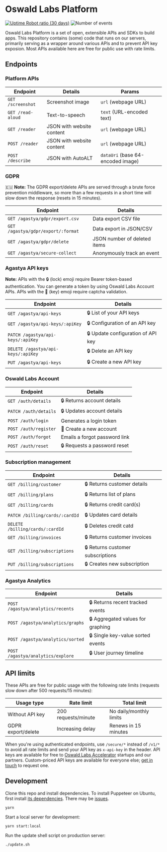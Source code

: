 # Oswald Labs Platform

[![Uptime Robot ratio (30 days)](https://img.shields.io/uptimerobot/ratio/m782086414-962c034e80dbd49655ca3a07.svg)](https://status.oswaldlabs.com)
![Number of events](https://img.shields.io/endpoint.svg?color=brightgreen&url=https%3A%2F%2Fdeveloper.oswaldlabs.com%2Fshield)

Oswald Labs Platform is a set of open, extensible APIs and SDKs to build apps. This repository contains (some) code that runs on our servers, primarily serving as a wrapper around various APIs and to prevent API key exposion. Most APIs available here are free for public use with rate limits.

## Endpoints

### Platform APIs

| Endpoint | Details | Params |
| - | - | - |
| `GET /screenshot` | Screenshot image | `url` (webpage URL) |
| `GET /read-aloud` | Text-to-speech | `text` (URL-encoded text) |
| `GET /reader` | JSON with website content | `url` (webpage URL) |
| `POST /reader` | JSON with website content | `url` (webpage URL) |
| `POST /describe` | JSON with AutoALT | `dataUri` (base 64-encoded image) |

### GDPR

🇪🇺 **Note:** The GDPR export/delete APIs are served through a brute force prevention middleware, so more than a few requests in a short time will slow down the response (resets in 15 minutes).

| Endpoint | Details |
| - | - |
| `GET /agastya/gdpr/export.csv` | Data export CSV file |
| `GET /agastya/gdpr/export/:format` | Data export in JSON/CSV |
| `GET /agastya/gdpr/delete` | JSON number of deleted items |
| `GET /agastya/secure-collect` | Anonymously track an event |

### Agastya API keys

**Note:** APIs with the 🔒 (lock) emoji require Bearer token-based authentication. You can generate a token by using Oswald Labs Account APIs. APIs with the 🔑 (key) emoji require captcha validation.

| Endpoint | Details
| - | - |
| `GET /agastya/api-keys` | 🔒 List of your API keys |
| `GET /agastya/api-keys/:apiKey` | 🔒 Configuration of an API key |
| `PATCH /agastya/api-keys/:apiKey` | 🔒 Update configuration of API key |
| `DELETE /agastya/api-keys/:apiKey` | 🔒 Delete an API key |
| `PUT /agastya/api-keys` | 🔒 Create a new API key |

### Oswald Labs Account

| Endpoint | Details
| - | - |
| `GET /auth/details` | 🔒 Returns account details |
| `PATCH /auth/details` | 🔒 Updates account details |
| `POST /auth/login` | Generates a login token |
| `POST /auth/register` | 🔑 Create a new account |
| `POST /auth/forgot` | Emails a forgot password link |
| `POST /auth/reset` | 🔒 Requests a password reset |

### Subscription management

| Endpoint | Details
| - | - |
| `GET /billing/customer` | 🔒 Returns customer details |
| `GET /billing/plans` | 🔒 Returns list of plans |
| `GET /billing/cards` | 🔒 Returns credit card(s) |
| `PATCH /billing/cards/:cardId` | 🔒 Updates card details |
| `DELETE /billing/cards/:cardId` | 🔒 Deletes credit catd |
| `GET /billing/invoices` | 🔒 Returns customer invoices |
| `GET /billing/subscriptions` | 🔒 Returns customer subscriptions |
| `PUT /billing/subscriptions` | 🔒 Creates new subscription |

### Agastya Analytics

| Endpoint | Details
| - | - |
| `POST /agastya/analytics/recents` | 🔒 Returns recent tracked events |
| `POST /agastya/analytics/graphs` | 🔒 Aggregated values for graphing |
| `POST /agastya/analytics/sorted` | 🔒 Single key-value sorted events |
| `POST /agastya/analytics/explore` | 🔒 User journey timeline |

## API limits

These APIs are free for public usage with the following rate limits (requests slow down after 500 requests/15 minutes):

| Usage type      | Rate limit          | Total limit             |
|-----------------|---------------------|-------------------------|
| Without API key | 200 requests/minute | No daily/monthly limits |
| GDPR export/delete    | Increasing delay      | Renews in 15 minutes |

When you're using authenticated endpoints, use `/secure/*` instead of `/v1/*` to avoid all rate limits and send your API key as `x-api-key` in the header. API keys are available for free to [Oswald Labs Accelerator](https://oswaldlabs.com/accelerator) startups and our partners. Custom-priced API keys are available for everyone else; [get in touch](https://oswaldlabs.com/contact) to request one.

## Development

Clone this repo and install dependencies. To install Puppeteer on Ubuntu, first install [its dependencies](https://github.com/GoogleChrome/puppeteer/issues/3443#issuecomment-433096772). There may be [issues](https://techoverflow.net/2018/06/05/how-to-fix-puppetteer-error-while-loading-shared-libraries-libx11-xcb-so-1-cannot-open-shared-object-file-no-such-file-or-directory/).

```
yarn
```

Start a local server for development:

```
yarn start:local
```

Run the update shell script on production server:

```bash
./update.sh
```
